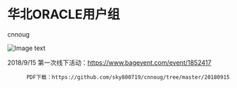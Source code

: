 # 华北ORACLE用户组
cnnoug

![Image text](https://github.com/sky800719/cnnoug/blob/master/%E5%8D%8E%E5%8C%97ORACLE%E7%94%A8%E6%88%B7%E7%BB%84.jpg)

2018/9/15 第一次线下活动：https://www.bagevent.com/event/1852417

          PDF下载：https://github.com/sky800719/cnnoug/tree/master/20180915
